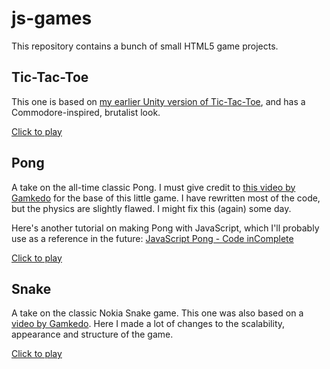 # js-games

This repository contains a bunch of small HTML5 game projects.

## Tic-Tac-Toe

This one is based on [my earlier Unity version of Tic-Tac-Toe](https://github.com/TatuArvela/Unity-Tic-Tac-Toe), and has a Commodore-inspired, brutalist look.

[Click to play](https://tatuarvela.github.io/js-games/tic-tac-toe.html)

## Pong

A take on the all-time classic Pong. I must give credit to [this video by Gamkedo](https://www.youtube.com/watch?v=KoWqdEACyLI) for the base of this little game. I have rewritten most of the code, but the physics are slightly flawed. I might fix this (again) some day.

Here's another tutorial on making Pong with JavaScript, which I'll probably use as a reference in the future: [JavaScript Pong - Code inComplete](https://codeincomplete.com/posts/javascript-pong/)

[Click to play](https://tatuarvela.github.io/js-games/pong.html)

## Snake

A take on the classic Nokia Snake game. This one was also based on a [video by Gamkedo](https://www.youtube.com/watch?v=xGmXxpIj6vs). Here I made a lot of changes to the scalability, appearance and structure of the game.

[Click to play](https://tatuarvela.github.io/js-games/snake.html)
